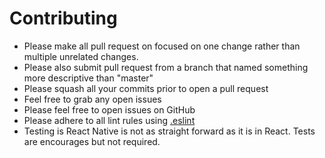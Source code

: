 # Contributing

- Please make all pull request on focused on one change rather than
multiple unrelated changes. 
- Please also submit pull request from a branch that named something more descriptive than "master"
- Please squash all your commits prior to open a pull request
- Feel free to grab any open issues
- Please feel free to open issues on GitHub
- Please adhere to all lint rules using [.eslint](https://github.com/Bloc/BlocMessenger/blob/master/.eslintrc)
- Testing is React Native is not as straight forward as it is in React. Tests are
encourages but not required.
